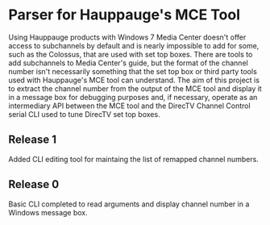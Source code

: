 # Parser for Hauppauge's MCE Tool
Using Hauppauge products with Windows 7 Media Center doesn't offer access to subchannels by default and is nearly impossible to add for some, such as the Colossus, that are used with set top boxes.  There are tools to add subchannels to Media Center's guide, but the format of the channel number isn't necessarily something that the set top box or third party tools used with Hauppauge's MCE tool can understand.  The aim of this project is to extract the channel number from the output of the MCE tool and display it in a message box for debugging purposes and, if necessary, operate as an intermediary API between the MCE tool and the DirecTV Channel Control serial CLI used to tune DirecTV set top boxes.

## Release 1
Added CLI editing tool for maintaing the list of remapped channel numbers.

## Release 0
Basic CLI completed to read arguments and display channel number in a Windows message box.